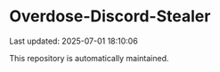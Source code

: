 # Overdose-Discord-Stealer

Last updated: 2025-07-01 18:10:06

This repository is automatically maintained.
